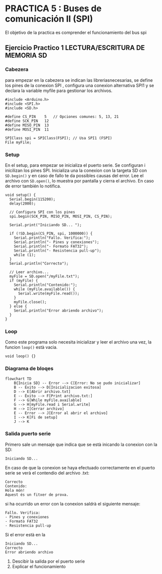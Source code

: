 # PRACTICA 5 :  Buses de comunicación II (SPI)  

El objetivo de la practica es comprender el funcionamiento del bus spi 

## Ejercicio Practico 1  LECTURA/ESCRITURA  DE MEMORIA SD



### Cabezera
para empezar en la cabezera se indican las libreriasnecesarias, se define los pines de la conexion SPI , configura una conexion alternativa SPI1 y se declara la variable myfile para gestionar los archivos.
```
#include <Arduino.h>
#include <SPI.h>
#include <SD.h>

#define CS_PIN    5   // Opciones comunes: 5, 13, 21
#define SCK_PIN   12
#define MISO_PIN  13
#define MOSI_PIN  11

SPIClass spi = SPIClass(FSPI); // Usa SPI1 (FSPI)
File myFile;

```
### Setup 
En el setup, para empezar se inicializa el puerto serie. Se configuran i inicilizan los pines SPI. Inicializa una la conexion con la targeta SD con `SD.begin()` y en caso de fallo te da possibles causas del error. Lee el archivo con `SD.open()`, lo muestra por pantalla y cierra el archivo. En caso de error también lo notifica.
```
void setup() {
  Serial.begin(115200);
  delay(2000);

  // Configura SPI con los pines
  spi.begin(SCK_PIN, MISO_PIN, MOSI_PIN, CS_PIN);

  Serial.print("Iniciando SD... ");
  
  if (!SD.begin(CS_PIN, spi, 1000000)) { 
    Serial.println("Fallo. Verifica:");
    Serial.println("- Pines y conexiones");
    Serial.println("- Formato FAT32");
    Serial.println("- Resistencia pull-up");
    while (1);
  }
  Serial.println("Correcto");

  // Leer archivo...
  myFile = SD.open("/myFile.txt");
  if (myFile) {
    Serial.println("Contenido:");
    while (myFile.available()) {
      Serial.write(myFile.read());
    }
    myFile.close();
  } else {
    Serial.println("Error abriendo archivo");
  }
}
```
### Loop
Como este programa solo necesita inicializar y leer el archivo una vez, la funcion `loop()` està vacia.
```
void loop() {}
```
### Diagrama de bloqes 

```mermaid
flowchart TD
    B{Inicia SD} -- Error --> C[Error: No se pudo inicializar]
    B -- Éxito --> D[Inicializacion exitosa]
    D --> E[Abrir archivo.txt]
    E -- Éxito --> F[Print archivo.txt:]
    F --> G[While myFile.available]
    G --> H[myFile.read i Serial.write]
    H --> I[Cerrar archivo]
    E -- Error --> J[Error al abrir el archivo]
    I --> K[Fi de setup]
    J --> K
```
### Salida puerto serie
Primero sale un mensaje que indica que se està inicando la conexion con la SD:
```
Iniciando SD... 
```
En caso de que la conexion se haya efectuado correctamente en el puerto serie se verà el contendio del archivo .txt:
```
Correcto
Contenido:
Hola món!
Aquest és un fitxer de prova.
```
si ha ocurrido un error con la conexion saldrà el siguiente mensaje:
```
Fallo. Verifica:
- Pines y conexiones
- Formato FAT32
- Resistencia pull-up
```
Si el error està en la  
```
Iniciando SD... 
Correcto
Error abriendo archivo
```


1. Descibir la salida por el puerto serie 
2. Explicar el funcionamiento 

